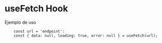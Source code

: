 # useFetch Hook

Ejemplo de uso

```
    const url = 'endpoint':
    const { data: null, loading: true, error: null } = useFetch(url);
```